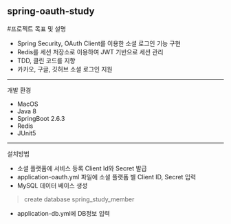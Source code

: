 spring-oauth-study
---
#프로젝트 목표 및 설명
- Spring Security, OAuth Client를 이용한 소셜 로그인 기능 구현
- Redis를 세션 저장소로 이용하여 JWT 기반으로 세션 관리
- TDD, 클린 코드를 지향
- 카카오, 구글, 깃허브 소셜 로그인 지원


---
개발 환경
- MacOS
- Java 8
- SpringBoot 2.6.3
- Redis
- JUnit5

---
설치방법
- 소셜 플랫폼에 서비스 등록 Client Id와 Secret 발급
- application-oauth.yml 파일에 소셜 플랫폼 별 Client ID, Secret 입력
- MySQL 데이터 베이스 생성
> create database spring_study_member
- application-db.yml에 DB정보 입력
